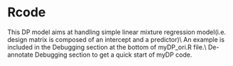 # Rcode
This DP model aims at handling simple linear mixture regression model(i.e. design matrix is composed of an intercept and a predictor)\\
An example is included in the Debugging section at the bottom of myDP_ori.R file.\\
De-annotate Debugging section to get a quick start of myDP code.
